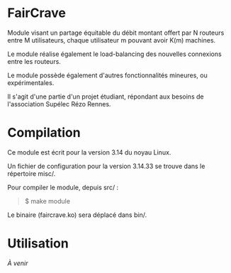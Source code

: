 # FairCrave

Module visant un partage équitable du débit montant offert par N routeurs entre M utilisateurs, chaque utilisateur m pouvant avoir K(m) machines.

Le module réalise également le load-balancing des nouvelles connexions entre les routeurs.

Le module possède également d'autres fonctionnalités mineures, ou expérimentales.

Il s'agit d'une partie d'un projet étudiant, répondant aux besoins de l'association Supélec Rézo Rennes.

# Compilation

Ce module est écrit pour la version 3.14 du noyau Linux.

Un fichier de configuration pour la version 3.14.33 se trouve dans le répertoire misc/.

Pour compiler le module, depuis src/ :

> $ make module

Le binaire (faircrave.ko) sera déplacé dans bin/.

# Utilisation

*À venir*

